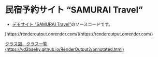 # 民宿予約サイト “SAMURAI Travel”

* [デモサイト “SAMURAI Travel”](https://renderoutput.onrender.com/)のソースコードです。

[https://renderoutput.onrender.com/](https://renderoutput.onrender.com/)

[クラス図，クラス一覧(https://vd3baeky.github.io/RenderOutput2/annotated.html)](https://vd3baeky.github.io/RenderOutput2/annotated.html)



